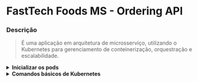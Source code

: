 # FastTech Foods MS - Ordering API

### Descrição
> É uma aplicação em arquitetura de microsserviço, utilizando o Kubernetes para gerenciamento de conteinerização, orquestração e escalabilidade.


<details>
  <summary><strong>Inicializar os pods</strong></summary>
  
### Criar o Micro serviço
  ```
  kubectl apply -f .\k8s
  ```

** Demais serviços de insfraestrutura estão configurados na API Gateway

</details>

<details>
  <summary><strong>Comandos básicos de Kubernetes</strong></summary>

  ### Visualizar
  ```
  kubectl get secrets

  kubectl get pv,pvc

  kubectl get pods,deployment,svc
  
  kubectl get deployment,svc -l app=contact-api
  
  kubectl describe deployment/api-gateway
  
  kubectl logs pods/contact-persistence-9b887cd7d-htr5r --tail=50
  ```
  
  ### Interação
  ```
  kubectl apply -f deployment.yaml
  
  kubectl delete deployment/api-gateway
  
  kubectl delete deployment,svc -l app=contact-api

  kubectl delete configmaps --all
  
  # Editar sem rebuildar a imagem
  kubectl edit configmap api-gateway-config
  
  kubectl rollout restart deployment api-gateway
  ```
</details>
